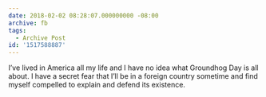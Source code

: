 ```yaml
---
date: 2018-02-02 08:28:07.000000000 -08:00
archive: fb
tags: 
  - Archive Post
id: '1517588887'
---
```


I’ve lived in America all my life and I have no idea what Groundhog Day is all about. I have a secret fear that I’ll be in a foreign country sometime and find myself compelled to explain and defend its existence.
